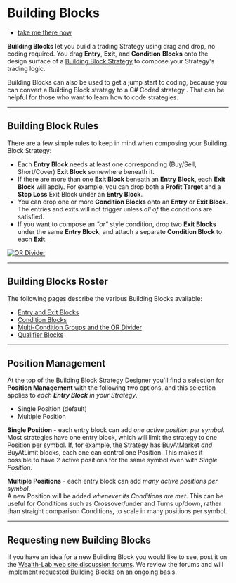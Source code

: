 # Building Blocks

 - [take me there now](action:BuildingBlockStrategy)

**Building Blocks** let you build a trading Strategy using drag and drop, no coding required. You drag **Entry**, **Exit**, and **Condition** **Blocks** onto the design surface of a [Building Block Strategy](BuildingBlock) to compose your Strategy's trading logic. 

Building Blocks can also be used to get a jump start to coding, because you can convert a Building Block strategy to a C# Coded strategy . That can be helpful for those who want to learn how to code strategies.

---

## Building Block Rules
There are a few simple rules to keep in mind when composing your Building Block Strategy:

 - Each **Entry Block** needs at least one corresponding (Buy/Sell, Short/Cover) **Exit Block** somewhere beneath it.
 - If there are more than one **Exit Block** beneath an **Entry Block**, each **Exit Block** will apply. For example, you can drop both a **Profit Target** and a **Stop Loss** Exit Block under an **Entry Block**.
 - You can drop one or more **Condition Blocks** onto an **Entry** or **Exit Block**. The entries and exits will not trigger unless *all of* the conditions are satisfied.
 - If you want to compose an *"or"* style condition, drop two **Exit Blocks** under the same **Entry Block**, and attach a separate **Condition Block** to each **Exit**.

 [![OR Divider](http://img.youtube.com/vi/RxikkJgQk8Y/0.jpg)](http://www.youtube.com/watch?v=RxikkJgQk8Y&t=83s "OR Divider")

 --- 

## Building Blocks Roster
The following pages describe the various Building Blocks available:
 - [Entry and Exit Blocks](EntryAndExitBlocks)
 - [Condition Blocks](ConditionBlocks)
 - [Multi-Condition Groups and the OR Divider](MultiConditionGroup)
 - [Qualifier Blocks](QualifierBlocks)

 ---

## Position Management
At the top of the Building Block Strategy Designer you'll find a selection for **Position Management** with the following two options, and this selection applies to *each **Entry Block** in your Strategy*. 

 - Single Position (default)
 - Multiple Position
 
 **Single Position** - each entry block can add *one active position per symbol*.  
 Most strategies have one entry block, which will limit the strategy to one Position per symbol. If, for example, the Strategy has BuyAtMarket *and* BuyAtLimit blocks, each one can control one Position. This makes it possible to have 2 active positions for the same symbol even with *Single Position*.

**Multiple Positions** - each entry block can add *many active positions per symbol*.  
A new Position will be added *whenever its Conditions are met*. This can be useful for Conditions such as Crossover/under and Turns up/down, rather than straight comparison Conditions, to scale in many positions per symbol. 

---

## Requesting new Building Blocks
If you have an idea for a new Building Block you would like to see, post it on the [Wealth-Lab web site discussion forums](https://www.wealth-lab.com/Discussions).  We review the forums and will implement requested Building Blocks on an ongoing basis.
